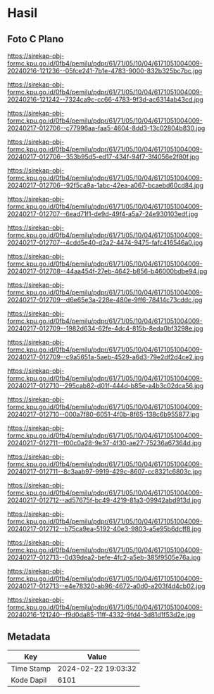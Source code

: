 # Hasil

## Foto C Plano

https://sirekap-obj-formc.kpu.go.id/0fb4/pemilu/pdpr/61/71/05/10/04/6171051004009-20240216-121236--05fce241-7b1e-4783-9000-832b325bc7bc.jpg

https://sirekap-obj-formc.kpu.go.id/0fb4/pemilu/pdpr/61/71/05/10/04/6171051004009-20240216-121242--7324ca9c-cc66-4783-9f3d-ac6314ab43cd.jpg

https://sirekap-obj-formc.kpu.go.id/0fb4/pemilu/pdpr/61/71/05/10/04/6171051004009-20240217-012706--c77996aa-faa5-4604-8dd3-13c02804b830.jpg

https://sirekap-obj-formc.kpu.go.id/0fb4/pemilu/pdpr/61/71/05/10/04/6171051004009-20240217-012706--353b95d5-ed17-434f-94f7-3f4056e2f80f.jpg

https://sirekap-obj-formc.kpu.go.id/0fb4/pemilu/pdpr/61/71/05/10/04/6171051004009-20240217-012706--92f5ca9a-1abc-42ea-a067-bcaebd60cd84.jpg

https://sirekap-obj-formc.kpu.go.id/0fb4/pemilu/pdpr/61/71/05/10/04/6171051004009-20240217-012707--6ead71f1-de9d-49f4-a5a7-24e930103edf.jpg

https://sirekap-obj-formc.kpu.go.id/0fb4/pemilu/pdpr/61/71/05/10/04/6171051004009-20240217-012707--4cdd5e40-d2a2-4474-9475-fafc416546a0.jpg

https://sirekap-obj-formc.kpu.go.id/0fb4/pemilu/pdpr/61/71/05/10/04/6171051004009-20240217-012708--44aa454f-27eb-4642-b856-b46000bdbe94.jpg

https://sirekap-obj-formc.kpu.go.id/0fb4/pemilu/pdpr/61/71/05/10/04/6171051004009-20240217-012709--d6e65e3a-228e-480e-9ff6-78414c73cddc.jpg

https://sirekap-obj-formc.kpu.go.id/0fb4/pemilu/pdpr/61/71/05/10/04/6171051004009-20240217-012709--1982d634-62fe-4dc4-815b-8eda0bf3298e.jpg

https://sirekap-obj-formc.kpu.go.id/0fb4/pemilu/pdpr/61/71/05/10/04/6171051004009-20240217-012709--c9a5651a-5aeb-4529-a6d3-79e2df2d4ce2.jpg

https://sirekap-obj-formc.kpu.go.id/0fb4/pemilu/pdpr/61/71/05/10/04/6171051004009-20240217-012710--295cab82-d01f-444d-b85e-a4b3c02dca56.jpg

https://sirekap-obj-formc.kpu.go.id/0fb4/pemilu/pdpr/61/71/05/10/04/6171051004009-20240217-012710--000a7f80-6051-4f0b-8f65-138c6b955877.jpg

https://sirekap-obj-formc.kpu.go.id/0fb4/pemilu/pdpr/61/71/05/10/04/6171051004009-20240217-012711--f00c0a28-9e37-4f30-ae27-75236a67364d.jpg

https://sirekap-obj-formc.kpu.go.id/0fb4/pemilu/pdpr/61/71/05/10/04/6171051004009-20240217-012711--8c3aab97-9919-429c-8607-cc8321c6803c.jpg

https://sirekap-obj-formc.kpu.go.id/0fb4/pemilu/pdpr/61/71/05/10/04/6171051004009-20240217-012712--ad57675f-bc49-4219-81a3-09942abd913d.jpg

https://sirekap-obj-formc.kpu.go.id/0fb4/pemilu/pdpr/61/71/05/10/04/6171051004009-20240217-012712--b75ca9ea-5192-40e3-9803-a5e95b6dcff8.jpg

https://sirekap-obj-formc.kpu.go.id/0fb4/pemilu/pdpr/61/71/05/10/04/6171051004009-20240217-012713--0d39dea2-befe-4fc2-a5eb-385f9505e76a.jpg

https://sirekap-obj-formc.kpu.go.id/0fb4/pemilu/pdpr/61/71/05/10/04/6171051004009-20240217-012713--e4e78320-ab96-4672-a0d0-a203f4d4cb02.jpg

https://sirekap-obj-formc.kpu.go.id/0fb4/pemilu/pdpr/61/71/05/10/04/6171051004009-20240216-121240--f9d0da85-11ff-4332-9fd4-3d81d1f53d2e.jpg


## Metadata

| Key        | Value               |
| ---------- | ------------------- |
| Time Stamp | 2024-02-22 19:03:32 |
| Kode Dapil | 6101                |



